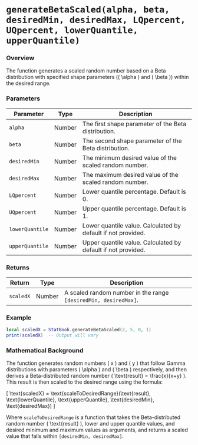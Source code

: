 # `generateBetaScaled(alpha, beta, desiredMin, desiredMax, LQpercent, UQpercent, lowerQuantile, upperQuantile)`

### Overview

The function generates a scaled random number based on a Beta distribution with specified shape parameters (\( \alpha \) and \( \beta \)) within the desired range.

### Parameters

| Parameter      | Type   | Description                                                                  |
|----------------|--------|------------------------------------------------------------------------------|
| `alpha`        | Number | The first shape parameter of the Beta distribution.                           |
| `beta`         | Number | The second shape parameter of the Beta distribution.                          |
| `desiredMin`   | Number | The minimum desired value of the scaled random number.                        |
| `desiredMax`   | Number | The maximum desired value of the scaled random number.                        |
| `LQpercent`    | Number | Lower quantile percentage. Default is 0.                                      |
| `UQpercent`    | Number | Upper quantile percentage. Default is 1.                                      |
| `lowerQuantile`| Number | Lower quantile value. Calculated by default if not provided.                  |
| `upperQuantile`| Number | Upper quantile value. Calculated by default if not provided.                  |

### Returns

| Return         | Type   | Description                                                         |
|----------------|--------|---------------------------------------------------------------------|
| `scaledX`      | Number | A scaled random number in the range `[desiredMin, desiredMax]`.     |

### Example

```lua
local scaledX = StatBook.generateBetaScaled(2, 5, 0, 1)
print(scaledX)  -- Output will vary
```

### Mathematical Background

The function generates random numbers \( x \) and \( y \) that follow Gamma distributions with parameters \( \alpha \) and \( \beta \) respectively, and then derives a Beta-distributed random number \( \text{result} = \frac{x}{x+y} \). This result is then scaled to the desired range using the formula:

\[
\text{scaledX} = \text{scaleToDesiredRange}(\text{result}, \text{lowerQuantile}, \text{upperQuantile}, \text{desiredMin}, \text{desiredMax})
\]

Where `scaleToDesiredRange` is a function that takes the Beta-distributed random number \( \text{result} \), lower and upper quantile values, and desired minimum and maximum values as arguments, and returns a scaled value that falls within `[desiredMin, desiredMax]`.










